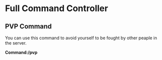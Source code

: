 # Full Command Controller

## PVP Command

You can use this command to avoid yourself to be fought by other peaple in the server.

__Command:/pvp__
